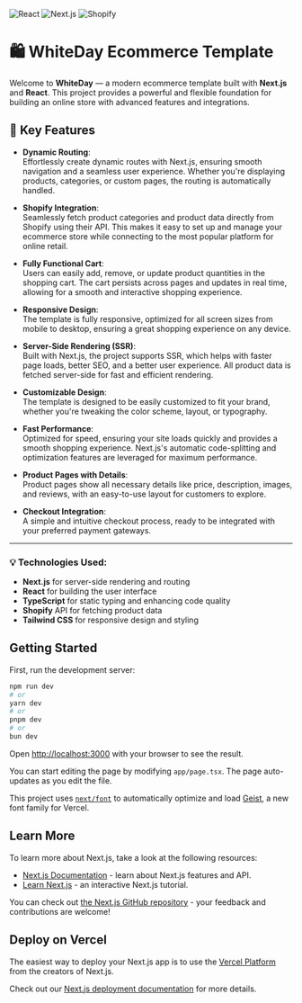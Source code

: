 ![React](https://img.shields.io/badge/react-v19.0.0-blue) ![Next.js](https://img.shields.io/badge/next-v15.3-yellowgreen) ![Shopify](https://img.shields.io/badge/shopify-v2.0-green)

# 🛍️ WhiteDay Ecommerce Template

Welcome to **WhiteDay** — a modern ecommerce template built with **Next.js** and **React**. This project provides a powerful and flexible foundation for building an online store with advanced features and integrations.

## 🚀 Key Features

- **Dynamic Routing**:  
  Effortlessly create dynamic routes with Next.js, ensuring smooth navigation and a seamless user experience. Whether you're displaying products, categories, or custom pages, the routing is automatically handled.

- **Shopify Integration**:  
  Seamlessly fetch product categories and product data directly from Shopify using their API. This makes it easy to set up and manage your ecommerce store while connecting to the most popular platform for online retail.

- **Fully Functional Cart**:  
  Users can easily add, remove, or update product quantities in the shopping cart. The cart persists across pages and updates in real time, allowing for a smooth and interactive shopping experience.

- **Responsive Design**:  
  The template is fully responsive, optimized for all screen sizes from mobile to desktop, ensuring a great shopping experience on any device.

- **Server-Side Rendering (SSR)**:  
  Built with Next.js, the project supports SSR, which helps with faster page loads, better SEO, and a better user experience. All product data is fetched server-side for fast and efficient rendering.
  
- **Customizable Design**:  
  The template is designed to be easily customized to fit your brand, whether you're tweaking the color scheme, layout, or typography.

- **Fast Performance**:  
  Optimized for speed, ensuring your site loads quickly and provides a smooth shopping experience. Next.js's automatic code-splitting and optimization features are leveraged for maximum performance.

- **Product Pages with Details**:  
  Product pages show all necessary details like price, description, images, and reviews, with an easy-to-use layout for customers to explore.

- **Checkout Integration**:  
  A simple and intuitive checkout process, ready to be integrated with your preferred payment gateways.

---

### 💡 Technologies Used:
- **Next.js** for server-side rendering and routing
- **React** for building the user interface
- **TypeScript** for static typing and enhancing code quality
- **Shopify** API for fetching product data
- **Tailwind CSS** for responsive design and styling




## Getting Started

First, run the development server:

```bash
npm run dev
# or
yarn dev
# or
pnpm dev
# or
bun dev
```

Open [http://localhost:3000](http://localhost:3000) with your browser to see the result.

You can start editing the page by modifying `app/page.tsx`. The page auto-updates as you edit the file.

This project uses [`next/font`](https://nextjs.org/docs/app/building-your-application/optimizing/fonts) to automatically optimize and load [Geist](https://vercel.com/font), a new font family for Vercel.

## Learn More

To learn more about Next.js, take a look at the following resources:

- [Next.js Documentation](https://nextjs.org/docs) - learn about Next.js features and API.
- [Learn Next.js](https://nextjs.org/learn) - an interactive Next.js tutorial.

You can check out [the Next.js GitHub repository](https://github.com/vercel/next.js) - your feedback and contributions are welcome!

## Deploy on Vercel

The easiest way to deploy your Next.js app is to use the [Vercel Platform](https://vercel.com/new?utm_medium=default-template&filter=next.js&utm_source=create-next-app&utm_campaign=create-next-app-readme) from the creators of Next.js.

Check out our [Next.js deployment documentation](https://nextjs.org/docs/app/building-your-application/deploying) for more details.
